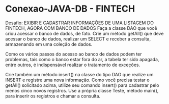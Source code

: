 # Conexao-JAVA-DB - FINTECH
Desafio: EXIBIR E CADASTRAR INFORMAÇÕES DE UMA LISTAGEM DO FINTECH, AGORA COM BANCO DE DADOS
Faça a classe DAO que você criou acessar o banco de dados, de fato. Crie um método getAll() que deve acessar o banco de dados, realizar um SELECT e receber a consulta, armazenando em uma coleção de dados.

Como os vários passos do acesso ao banco de dados podem ter problemas, tais como o banco estar fora do ar, a tabela ter sido apagada, entre outros, é indispensável realizar o tratamento de exceções.

Crie também um método insert() na classe do tipo DAO que realize um INSERT e registre uma nova informação. Como você precisa testar o getAll() solicitado acima, utilize seu comando insert() para cadastrar pelo menos cinco novos registros. Use a própria classe Teste, método main(), para inserir os registros e chamar a consulta.
